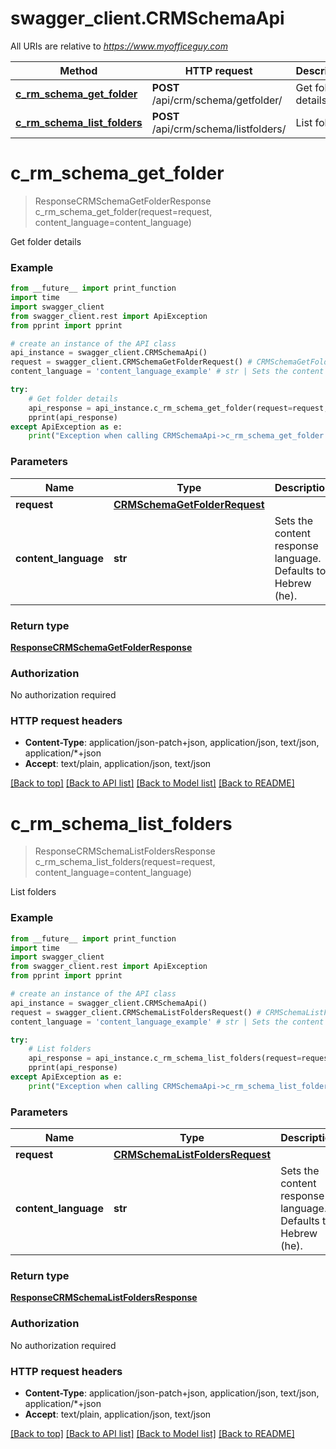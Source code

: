 # swagger_client.CRMSchemaApi

All URIs are relative to *https://www.myofficeguy.com*

Method | HTTP request | Description
------------- | ------------- | -------------
[**c_rm_schema_get_folder**](CRMSchemaApi.md#c_rm_schema_get_folder) | **POST** /api/crm/schema/getfolder/ | Get folder details
[**c_rm_schema_list_folders**](CRMSchemaApi.md#c_rm_schema_list_folders) | **POST** /api/crm/schema/listfolders/ | List folders


# **c_rm_schema_get_folder**
> ResponseCRMSchemaGetFolderResponse c_rm_schema_get_folder(request=request, content_language=content_language)

Get folder details

### Example
```python
from __future__ import print_function
import time
import swagger_client
from swagger_client.rest import ApiException
from pprint import pprint

# create an instance of the API class
api_instance = swagger_client.CRMSchemaApi()
request = swagger_client.CRMSchemaGetFolderRequest() # CRMSchemaGetFolderRequest |  (optional)
content_language = 'content_language_example' # str | Sets the content response language. Defaults to Hebrew (he). (optional)

try:
    # Get folder details
    api_response = api_instance.c_rm_schema_get_folder(request=request, content_language=content_language)
    pprint(api_response)
except ApiException as e:
    print("Exception when calling CRMSchemaApi->c_rm_schema_get_folder: %s\n" % e)
```

### Parameters

Name | Type | Description  | Notes
------------- | ------------- | ------------- | -------------
 **request** | [**CRMSchemaGetFolderRequest**](CRMSchemaGetFolderRequest.md)|  | [optional] 
 **content_language** | **str**| Sets the content response language. Defaults to Hebrew (he). | [optional] 

### Return type

[**ResponseCRMSchemaGetFolderResponse**](ResponseCRMSchemaGetFolderResponse.md)

### Authorization

No authorization required

### HTTP request headers

 - **Content-Type**: application/json-patch+json, application/json, text/json, application/*+json
 - **Accept**: text/plain, application/json, text/json

[[Back to top]](#) [[Back to API list]](../README.md#documentation-for-api-endpoints) [[Back to Model list]](../README.md#documentation-for-models) [[Back to README]](../README.md)

# **c_rm_schema_list_folders**
> ResponseCRMSchemaListFoldersResponse c_rm_schema_list_folders(request=request, content_language=content_language)

List folders

### Example
```python
from __future__ import print_function
import time
import swagger_client
from swagger_client.rest import ApiException
from pprint import pprint

# create an instance of the API class
api_instance = swagger_client.CRMSchemaApi()
request = swagger_client.CRMSchemaListFoldersRequest() # CRMSchemaListFoldersRequest |  (optional)
content_language = 'content_language_example' # str | Sets the content response language. Defaults to Hebrew (he). (optional)

try:
    # List folders
    api_response = api_instance.c_rm_schema_list_folders(request=request, content_language=content_language)
    pprint(api_response)
except ApiException as e:
    print("Exception when calling CRMSchemaApi->c_rm_schema_list_folders: %s\n" % e)
```

### Parameters

Name | Type | Description  | Notes
------------- | ------------- | ------------- | -------------
 **request** | [**CRMSchemaListFoldersRequest**](CRMSchemaListFoldersRequest.md)|  | [optional] 
 **content_language** | **str**| Sets the content response language. Defaults to Hebrew (he). | [optional] 

### Return type

[**ResponseCRMSchemaListFoldersResponse**](ResponseCRMSchemaListFoldersResponse.md)

### Authorization

No authorization required

### HTTP request headers

 - **Content-Type**: application/json-patch+json, application/json, text/json, application/*+json
 - **Accept**: text/plain, application/json, text/json

[[Back to top]](#) [[Back to API list]](../README.md#documentation-for-api-endpoints) [[Back to Model list]](../README.md#documentation-for-models) [[Back to README]](../README.md)

